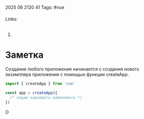 2025 06 2120 41
Tags: #vue 
###### Links: 
1) 
# Заметка
Создание любого приложения начинается с создания нового экзэмпляра приложения с помощью функции createApp. 
```js
import { createApp } from 'vue'

const app = createApp({
  /* опции корневого компонента */
})
```
О
